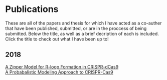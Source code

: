 # Publications 
These are all of the papers and thesis for which I have acted as a co-auther that have been published, submitted, 
or are in the proccess of being submitted. Below the title, as well as a brief decription of each is included. 
Click the title to check out what I have been up to!
## 2018 
[A Zipper Model for R-loop Formation in CRISPR-dCas9](http://stackoverflow.com)  
[A Probabalistic Modeling Approach to CRISPR-Cas9](http://stackoverflow.com)   
